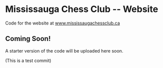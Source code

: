 # Mississauga Chess Club -- Website

Code for the website at www.mississaugachessclub.ca

## Coming Soon!

A starter version of the code will be uploaded here soon.

(This is a test commit)
